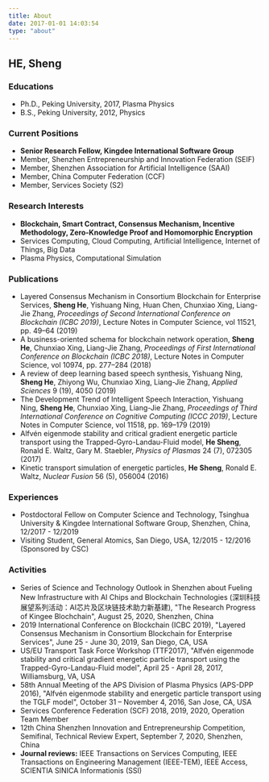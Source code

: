 ```yaml
---
title: About
date: 2017-01-01 14:03:54
type: "about"
---
```


## HE, Sheng

### Educations

- Ph.D., Peking University, 2017, Plasma Physics
- B.S., Peking University, 2012, Physics

### Current Positions

- **Senior Research Fellow, Kingdee International Software Group**
- Member, Shenzhen Entrepreneurship and Innovation Federation (SEIF)
- Member, Shenzhen Association for Artificial Intelligence (SAAI)
- Member, China Computer Federation (CCF)
- Member, Services Society (S2)

### Research Interests

- **Blockchain, Smart Contract, Consensus Mechanism, Incentive Methodology, Zero-Knowledge Proof and Homomorphic Encryption**
- Services Computing, Cloud Computing, Artificial Intelligence, Internet of Things, Big Data
- Plasma Physics, Computational Simulation
  
### Publications

- Layered Consensus Mechanism in Consortium Blockchain for Enterprise Services, **Sheng He**, Yishuang Ning, Huan Chen, Chunxiao Xing, Liang-Jie Zhang, *Proceedings of Second International Conference on Blockchain (ICBC 2019)*, Lecture Notes in Computer Science, vol 11521, pp. 49–64 (2019)
- A business-oriented schema for blockchain network operation, **Sheng He**, Chunxiao Xing, Liang-Jie Zhang, *Proceedings of First International Conference on Blockchain (ICBC 2018)*, Lecture Notes in Computer Science, vol 10974, pp. 277–284 (2018)
- A review of deep learning based speech synthesis, Yishuang Ning, **Sheng He**, Zhiyong Wu, Chunxiao Xing, Liang-Jie Zhang, *Applied Sciences* 9 (19), 4050 (2019)
- The Development Trend of Intelligent Speech Interaction, Yishuang Ning, **Sheng He**, Chunxiao Xing, Liang-Jie Zhang, *Proceedings of Third International Conference on Cognitive Computing (ICCC 2019)*, Lecture Notes in Computer Science, vol 11518, pp. 169–179 (2019)
- Alfvén eigenmode stability and critical gradient energetic particle transport using the Trapped-Gyro-Landau-Fluid model, **He Sheng**, Ronald E. Waltz, Gary M. Staebler, *Physics of Plasmas* 24 (7), 072305 (2017)
- Kinetic transport simulation of energetic particles, **He Sheng**, Ronald E. Waltz, *Nuclear Fusion* 56 (5), 056004 (2016)

### Experiences

- Postdoctoral Fellow on Computer Science and Technology, Tsinghua University & Kingdee International Software Group, Shenzhen, China, 12/2017 - 12/2019
- Visiting Student, General Atomics, San Diego, USA, 12/2015 - 12/2016 (Sponsored by CSC)

### Activities

- Series of Science and Technology Outlook in Shenzhen about Fueling New Infrastructure with AI Chips and Blockchain Technologies (深圳科技展望系列活动：AI芯片及区块链技术助力新基建), "The Research Progress of Kingee Blochchain", August 25, 2020, Shenzhen, China
- 2019 International Conference on Blockchain (ICBC 2019), "Layered Consensus Mechanism in Consortium Blockchain for Enterprise Services", June 25 - June 30, 2019, San Diego, CA, USA
- US/EU Transport Task Force Workshop (TTF2017), "Alfvén eigenmode stability and critical gradient energetic particle transport using the Trapped-Gyro-Landau-Fluid model", April 25 - April 28, 2017, Williamsburg, VA, USA
- 58th Annual Meeting of the APS Division of Plasma Physics (APS-DPP 2016), "Alfvén eigenmode stability and energetic particle transport using the TGLF model", October 31 – November 4, 2016, San Jose, CA, USA
- Services Conference Federation (SCF) 2018, 2019, 2020, Operation Team Member
- 12th China Shenzhen Innovation and Entrepreneurship Competition, Semifinal, Technical Review Expert, September 7, 2020, Shenzhen, China
- **Journal reviews:** IEEE Transactions on Services Computing, IEEE Transactions on Engineering Management (IEEE-TEM), IEEE Access, SCIENTIA SINICA Informationis (SSI)
